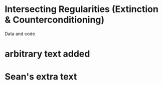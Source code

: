 # Intersecting Regularities (Extinction & Counterconditioning)

Data and code 



# arbitrary text added

# Sean's extra text